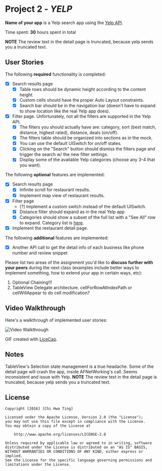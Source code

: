 # Project 2 - *YELP*

**Name of your app** is a Yelp search app using the [Yelp API](http://www.yelp.com/developers/documentation/v2/search_api).

Time spent: **30** hours spent in total

**NOTE** The review text in the detail page is truncated, because yelp sends you a truncated text.  

## User Stories

The following **required** functionality is completed:

- [X] Search results page
   - [X] Table rows should be dynamic height according to the content height.
   - [X] Custom cells should have the proper Auto Layout constraints.
   - [X] Search bar should be in the navigation bar (doesn't have to expand to show location like the real Yelp app does).
- [X] Filter page. Unfortunately, not all the filters are supported in the Yelp API.
   - [X] The filters you should actually have are: category, sort (best match, distance, highest rated), distance, deals (on/off).
   - [X] The filters table should be organized into sections as in the mock.
   - [X] You can use the default UISwitch for on/off states.
   - [X] Clicking on the "Search" button should dismiss the filters page and trigger the search w/ the new filter settings.
   - [X] Display some of the available Yelp categories (choose any 3-4 that you want).

The following **optional** features are implemented:

- [X] Search results page
   - [X] Infinite scroll for restaurant results.
   - [X] Implement map view of restaurant results.
- [X] Filter page
   - [?] Implement a custom switch instead of the default UISwitch.
   - [X] Distance filter should expand as in the real Yelp app
   - [X] Categories should show a subset of the full list with a "See All" row to expand. Category list is [here](http://www.yelp.com/developers/documentation/category_list).
- [X] Implement the restaurant detail page.

The following **additional** features are implemented:

- [X] Another API call to get the detail info of each business like phone number and review snippet

Please list two areas of the assignment you'd like to **discuss further with your peers** during the next class (examples include better ways to implement something, how to extend your app in certain ways, etc):

1. Optional Chaining!!!
2. TableView Delegate architecture.  cellForRowAtIndexPath or cellWillAppear to do cell modification?

## Video Walkthrough

Here's a walkthrough of implemented user stories:

<img src='https://cloud.githubusercontent.com/assets/5937001/19635939/dce692e4-997a-11e6-86b6-fcb2c41bfa00.gif' title='Video Walkthrough' width='' alt='Video Walkthrough' />

GIF created with [LiceCap](http://www.cockos.com/licecap/).

## Notes

TableView's Selection state management is a true headache.
Some of the detail page will crash the app, inside AFNetWorking's call.  Seems inconsistent and issue with Yelp.
**NOTE** The review text in the detail page is truncated, because yelp sends you a truncated text.  

## License

    Copyright [2016] [Chi Hwa Ting]

    Licensed under the Apache License, Version 2.0 (the "License");
    you may not use this file except in compliance with the License.
    You may obtain a copy of the License at

        http://www.apache.org/licenses/LICENSE-2.0

    Unless required by applicable law or agreed to in writing, software
    distributed under the License is distributed on an "AS IS" BASIS,
    WITHOUT WARRANTIES OR CONDITIONS OF ANY KIND, either express or implied.
    See the License for the specific language governing permissions and
    limitations under the License.
